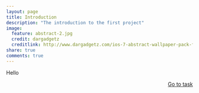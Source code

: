 ```yaml
---
layout: page
title: Introduction
description: "The introduction to the first project"
image:
  feature: abstract-2.jpg
  credit: dargadgetz
  creditlink: http://www.dargadgetz.com/ios-7-abstract-wallpaper-pack-for-iphone-5-and-ipod-touch-retina/
share: true
comments: true
---
```

Hello





<div style="float: right"> 
<a href="{{ site.url }}/webquest/defence/webquest-1/task-1/" class="btn">Go to task</a>
</div>